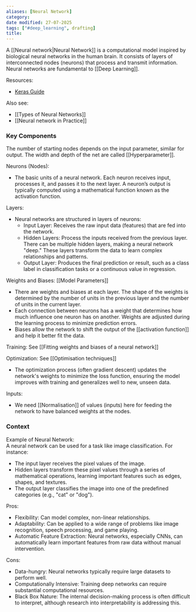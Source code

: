 ```yaml
---
aliases: [Neural Network]
category:
date modified: 27-07-2025
tags: ["#deep_learning", drafting]
title: 
---
```

A [[Neural network|Neural Network]] is a computational model inspired by biological neural networks in the human brain. It consists of layers of interconnected nodes (neurons) that process and transmit information. Neural networks are fundamental to [[Deep Learning]].

Resources:  
- [Keras Guide](https://keras.io/guides/sequential_model/)

Also see:  
- [[Types of Neural Networks]]  
- [[Neural network in Practice]]
### Key Components

The number of starting nodes depends on the input parameter, similar for output. The width and depth of the net are called [[Hyperparameter]].

Neurons (Nodes):  
- The basic units of a neural network. Each neuron receives input, processes it, and passes it to the next layer. A neuron’s output is typically computed using a mathematical function known as the activation function.

Layers:  
- Neural networks are structured in layers of neurons:
  - Input Layer: Receives the raw input data (features) that are fed into the network.
  - Hidden Layers: Process the inputs received from the previous layer. There can be multiple hidden layers, making a neural network "deep." These layers transform the data to learn complex relationships and patterns.
  - Output Layer: Produces the final prediction or result, such as a class label in classification tasks or a continuous value in regression.

Weights and Biases: [[Model Parameters]]
- There are weights and biases at each layer. The shape of the weights is determined by the number of units in the previous layer and the number of units in the current layer.
- Each connection between neurons has a weight that determines how much influence one neuron has on another. Weights are adjusted during the learning process to minimize prediction errors.
- Biases allow the network to shift the output of the [[activation function]] and help it better fit the data.

Training: See [[Fitting weights and biases of a neural network]]

Optimization: See [[Optimisation techniques]]
- The optimization process (often gradient descent) updates the network's weights to minimize the loss function, ensuring the model improves with training and generalizes well to new, unseen data.

Inputs:
- We need [[Normalisation]] of values (inputs) here for feeding the network to have balanced weights at the nodes.

### Context

Example of Neural Network:  
A neural network can be used for a task like image classification. For instance:
- The input layer receives the pixel values of the image.
- Hidden layers transform these pixel values through a series of mathematical operations, learning important features such as edges, shapes, and textures.
- The output layer classifies the image into one of the predefined categories (e.g., "cat" or "dog").

Pros:  
- Flexibility: Can model complex, non-linear relationships.
- Adaptability: Can be applied to a wide range of problems like image recognition, speech processing, and game playing.
- Automatic Feature Extraction: Neural networks, especially CNNs, can automatically learn important features from raw data without manual intervention.

Cons:  
- Data-hungry: Neural networks typically require large datasets to perform well.
- Computationally Intensive: Training deep networks can require substantial computational resources.
- Black Box Nature: The internal decision-making process is often difficult to interpret, although research into interpretability is addressing this.

